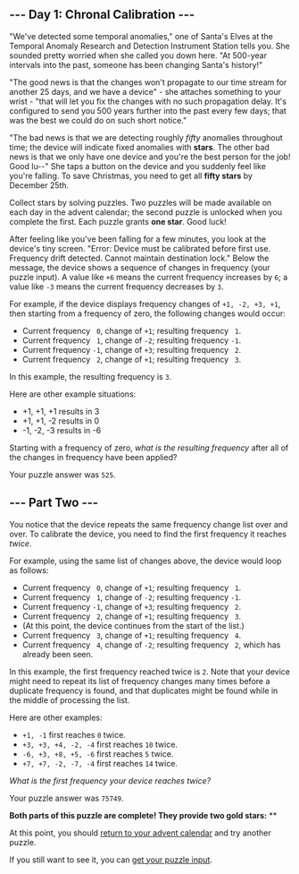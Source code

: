 
## --- Day 1: Chronal Calibration ---

"We've detected some temporal anomalies," one of Santa's Elves at the Temporal Anomaly Research and Detection Instrument Station tells you. She sounded pretty worried when she called you down here. "At 500-year intervals into the past, someone has been changing Santa's history!"

"The good news is that the changes won't propagate to our time stream for another 25 days, and we have a device" - she attaches something to your wrist - "that will let you fix the changes with no such propagation delay. It's configured to send you 500 years further into the past every few days; that was the best we could do on such short notice."

"The bad news is that we are detecting roughly _fifty_ anomalies throughout time; the device will indicate fixed anomalies with **stars**. The other bad news is that we only have one device and you're the best person for the job! Good lu--" She taps a button on the device and you suddenly feel like you're falling. To save Christmas, you need to get all **fifty stars** by December 25th.

Collect stars by solving puzzles. Two puzzles will be made available on each day in the advent calendar; the second puzzle is unlocked when you complete the first. Each puzzle grants **one star**. Good luck!

After feeling like you've been falling for a few minutes, you look at the device's tiny screen. "Error: Device must be calibrated before first use. Frequency drift detected. Cannot maintain destination lock." Below the message, the device shows a sequence of changes in frequency (your puzzle input). A value like ```+6``` means the current frequency increases by ```6```; a value like ```-3``` means the current frequency decreases by ```3```.

For example, if the device displays frequency changes of ```+1, -2, +3, +1```, then starting from a frequency of zero, the following changes would occur:


*    Current frequency ``` 0```, change of ```+1```; resulting frequency ``` 1```.
*    Current frequency ``` 1```, change of ```-2```; resulting frequency ```-1```.
*    Current frequency ```-1```, change of ```+3```; resulting frequency ``` 2```.
*    Current frequency ``` 2```, change of ```+1```; resulting frequency ``` 3```.

In this example, the resulting frequency is ```3```.

Here are other example situations:

*    +1, +1, +1 results in  3
*    +1, +1, -2 results in  0
*    -1, -2, -3 results in -6

Starting with a frequency of zero, _what is the resulting frequency_ after all of the changes in frequency have been applied?

Your puzzle answer was ```525```.

## --- Part Two ---

You notice that the device repeats the same frequency change list over and over. To calibrate the device, you need to find the first frequency it reaches _twice_.

For example, using the same list of changes above, the device would loop as follows:

*    Current frequency ``` 0```, change of ```+1```; resulting frequency ``` 1```.
*    Current frequency ``` 1```, change of ```-2```; resulting frequency ```-1```.
*    Current frequency ```-1```, change of ```+3```; resulting frequency ``` 2```.
*    Current frequency ``` 2```, change of ```+1```; resulting frequency ``` 3```.
*    (At this point, the device continues from the start of the list.)
*    Current frequency ``` 3```, change of ```+1```; resulting frequency ``` 4```.
*    Current frequency ``` 4```, change of ```-2```; resulting frequency ``` 2```, which has already been seen.

In this example, the first frequency reached twice is ```2```. Note that your device might need to repeat its list of frequency changes many times before a duplicate frequency is found, and that duplicates might be found while in the middle of processing the list.

Here are other examples:

*    ```+1, -1``` first reaches ```0``` twice.
*    ```+3, +3, +4, -2, -4``` first reaches ```10``` twice.
*    ```-6, +3, +8, +5, -6``` first reaches ```5``` twice.
*    ```+7, +7, -2, -7, -4``` first reaches ```14``` twice.

_What is the first frequency your device reaches twice?_

Your puzzle answer was ```75749```.

**Both parts of this puzzle are complete! They provide two gold stars:** **

At this point, you should [return to your advent calendar](https://adventofcode.com/2018) and try another puzzle.

If you still want to see it, you can [get your puzzle input](https://adventofcode.com/2018/day/1/input).
